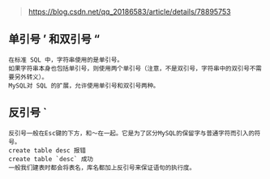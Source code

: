 > https://blog.csdn.net/qq_20186583/article/details/78895753
## 单引号 ’ 和双引号 “

    在标准 SQL 中，字符串使用的是单引号。
    如果字符串本身也包括单引号，则使用两个单引号（注意，不是双引号，字符串中的双引号不需要另外转义）。
    MySQL对 SQL 的扩展，允许使用单引号和双引号两种。

## 反引号 `

    反引号一般在Esc键的下方，和～在一起。它是为了区分MySQL的保留字与普通字符而引入的符号。 
    create table desc 报错 
    create table `desc` 成功
    一般我们建表时都会将表名，库名都加上反引号来保证语句的执行度。
